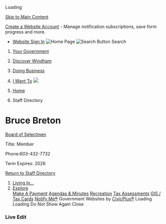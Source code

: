  

Loading

  [Skip to Main Content](https://www.windhamnh.gov/directory.aspx?EID=45/)  

 [Create a Website Account](https://www.windhamnh.gov/MyAccount/ProfileCreate)  - Manage notification subscriptions, save form progress and more.    

 *  [Website Sign In](https://www.windhamnh.gov/MyAccount) 
  ![Home Page](images/4c59b31c7949880ac5e4adb65bd96376443160a956ee35e0b0e205e2c9517815.jpg)   ![Search Button](images/d05c5a899ffdd190098b38b8fe8c5b776dc04d2edbef1d99db20a82176c4298e.png) Search 

 1.  [Your Government](https://www.windhamnh.gov/27/Your-Government) 
 1.  [Discover Windham](https://www.windhamnh.gov/508/Discover-Windham) 
 1.  [Doing Business](https://www.windhamnh.gov/35/Doing-Business) 
 1.  [I Want To](https://www.windhamnh.gov/9/I-Want-To) 
  ![](images/6469c90ac311b82d3ad473039d0ac09ae02566349dd0b8c073a0fe7b1f2f85b6.jpg)  

 1.  [Home](https://www.windhamnh.gov/) 
 1. Staff Directory

# Bruce Breton

   [Board of Selectmen](https://www.windhamnh.gov/Directory.aspx?DID=31) 

Title: Member

Phone:603-432-7732 

Term Expires: 2026

  

 [Return to Staff Directory](https://www.windhamnh.gov/Directory.aspx) 

 1.   [Living In...](https://www.windhamnh.gov/101/Living-In)  
 1.   [Explore](https://www.windhamnh.gov/31/Explore)  
  [Make A Payment](https://www.windhamnh.gov/461/Make-an-ONLINE-Payment)   [Agendas & Minutes](https://www.windhamnh.gov/AgendaCenter)   [Recreation](https://www.windhamnh.gov/177/Recreation-Department)   [Tax Assessments](https://www.windhamnh.gov/168/property-tax-assessments)   [GIS / Tax Cards](https://www.windhamnh.gov/237/IT-GIS-Department)   [Notify Me®](https://www.windhamnh.gov/list.aspx)  Government Websites by [CivicPlus®](https://connect.civicplus.com/referral)  Loading Loading Do Not Show Again Close 

### Live Edit

 